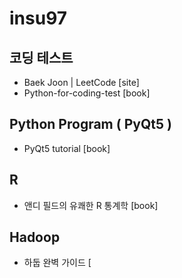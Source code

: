 # insu97

## 코딩 테스트

* Baek Joon | LeetCode [site]
* Python-for-coding-test [book]

## Python Program ( PyQt5 )

* PyQt5 tutorial [book]

## R

* 앤디 필드의 유쾌한 R 통계학 [book]

## Hadoop

* 하둡 완벽 가이드 [
